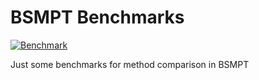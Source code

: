 # BSMPT Benchmarks

[![Benchmark](https://img.shields.io/badge/benchmark-success)](https://phbasler.github.io/bsmpt-benchmark/benchmarks/index.html)

Just some benchmarks for method comparison in BSMPT
